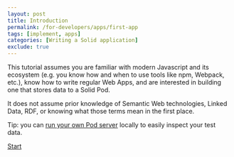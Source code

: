 ```yaml
---
layout: post
title: Introduction
permalink: /for-developers/apps/first-app
tags: [implement, apps]
categories: [Writing a Solid application]
exclude: true
---
```


This tutorial assumes you are familiar with modern Javascript and its ecosystem (e.g. you know how
and when to use tools like npm, Webpack, etc.), know how to write regular Web Apps, and are
interested in building one that stores data to a Solid Pod.

It does not assume prior knowledge of Semantic Web technologies, Linked Data, RDF, or knowing what
those terms mean in the first place.

Tip: you can [run your own Pod server](({{site.baseUrl}}/for-developers/pod-server)) locally
to easily inspect your test data.

[Start]({{site.baseUrl}}/for-developers/apps/first-app/1-authentication)
